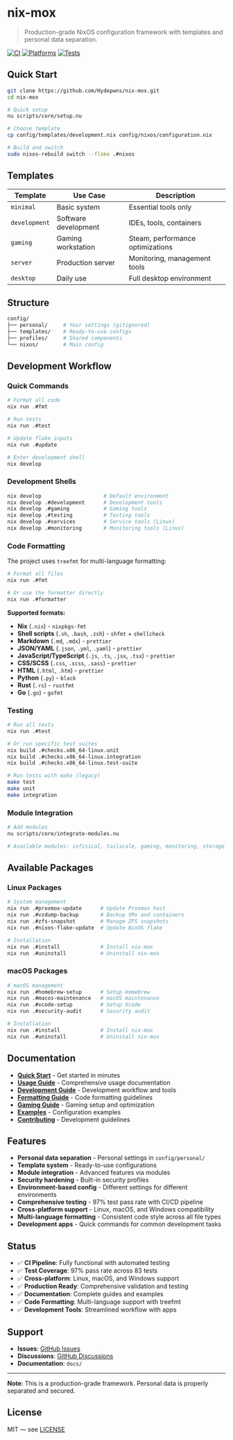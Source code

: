 # nix-mox

> Production-grade NixOS configuration framework with templates and personal data separation.

[![CI](https://github.com/Hydepwns/nix-mox/workflows/CI%20(Simplified)/badge.svg)](https://github.com/Hydepwns/nix-mox/actions/workflows/ci.yml)
[![Platforms](https://img.shields.io/badge/platforms-x86_64%20%7C%20aarch64%20%7C%20Linux%20%7C%20macOS-blue.svg)](https://github.com/Hydepwns/nix-mox/actions)
[![Tests](https://img.shields.io/badge/tests-97%25%20passing-brightgreen.svg)](https://github.com/Hydepwns/nix-mox/actions)

## Quick Start

```bash
git clone https://github.com/Hydepwns/nix-mox.git
cd nix-mox

# Quick setup
nu scripts/core/setup.nu

# Choose template
cp config/templates/development.nix config/nixos/configuration.nix

# Build and switch
sudo nixos-rebuild switch --flake .#nixos
```

## Templates

| Template | Use Case | Description |
|----------|----------|-------------|
| `minimal` | Basic system | Essential tools only |
| `development` | Software development | IDEs, tools, containers |
| `gaming` | Gaming workstation | Steam, performance optimizations |
| `server` | Production server | Monitoring, management tools |
| `desktop` | Daily use | Full desktop environment |

## Structure

```bash
config/
├── personal/     # Your settings (gitignored)
├── templates/    # Ready-to-use configs
├── profiles/     # Shared components
└── nixos/        # Main config
```

## Development Workflow

### Quick Commands

```bash
# Format all code
nix run .#fmt

# Run tests
nix run .#test

# Update flake inputs
nix run .#update

# Enter development shell
nix develop
```

### Development Shells

```bash
nix develop                    # Default environment
nix develop .#development      # Development tools
nix develop .#gaming           # Gaming tools
nix develop .#testing          # Testing tools
nix develop .#services         # Service tools (Linux)
nix develop .#monitoring       # Monitoring tools (Linux)
```

### Code Formatting

The project uses `treefmt` for multi-language formatting:

```bash
# Format all files
nix run .#fmt

# Or use the formatter directly
nix run .#formatter
```

**Supported formats:**
- **Nix** (`.nix`) - `nixpkgs-fmt`
- **Shell scripts** (`.sh`, `.bash`, `.zsh`) - `shfmt` + `shellcheck`
- **Markdown** (`.md`, `.mdx`) - `prettier`
- **JSON/YAML** (`.json`, `.yml`, `.yaml`) - `prettier`
- **JavaScript/TypeScript** (`.js`, `.ts`, `.jsx`, `.tsx`) - `prettier`
- **CSS/SCSS** (`.css`, `.scss`, `.sass`) - `prettier`
- **HTML** (`.html`, `.htm`) - `prettier`
- **Python** (`.py`) - `black`
- **Rust** (`.rs`) - `rustfmt`
- **Go** (`.go`) - `gofmt`

### Testing

```bash
# Run all tests
nix run .#test

# Or run specific test suites
nix build .#checks.x86_64-linux.unit
nix build .#checks.x86_64-linux.integration
nix build .#checks.x86_64-linux.test-suite

# Run tests with make (legacy)
make test
make unit
make integration
```

### Module Integration

```bash
# Add modules
nu scripts/core/integrate-modules.nu

# Available modules: infisical, tailscale, gaming, monitoring, storage
```

## Available Packages

### Linux Packages
```bash
# System management
nix run .#proxmox-update      # Update Proxmox host
nix run .#vzdump-backup       # Backup VMs and containers
nix run .#zfs-snapshot        # Manage ZFS snapshots
nix run .#nixos-flake-update  # Update NixOS flake

# Installation
nix run .#install             # Install nix-mox
nix run .#uninstall           # Uninstall nix-mox
```

### macOS Packages
```bash
# macOS management
nix run .#homebrew-setup      # Setup Homebrew
nix run .#macos-maintenance   # macOS maintenance
nix run .#xcode-setup         # Setup Xcode
nix run .#security-audit      # Security audit

# Installation
nix run .#install             # Install nix-mox
nix run .#uninstall           # Uninstall nix-mox
```

## Documentation

- **[Quick Start](QUICK_START.md)** - Get started in minutes
- **[Usage Guide](docs/USAGE.md)** - Comprehensive usage documentation
- **[Development Guide](docs/DEVELOPMENT.md)** - Development workflow and tools
- **[Formatting Guide](docs/FORMATTING.md)** - Code formatting guidelines
- **[Gaming Guide](docs/guides/gaming.md)** - Gaming setup and optimization
- **[Examples](docs/examples/)** - Configuration examples
- **[Contributing](docs/CONTRIBUTING.md)** - Development guidelines

## Features

- **Personal data separation** - Personal settings in `config/personal/`
- **Template system** - Ready-to-use configurations
- **Module integration** - Advanced features via modules
- **Security hardening** - Built-in security profiles
- **Environment-based config** - Different settings for different environments
- **Comprehensive testing** - 97% test pass rate with CI/CD pipeline
- **Cross-platform support** - Linux, macOS, and Windows compatibility
- **Multi-language formatting** - Consistent code style across all file types
- **Development apps** - Quick commands for common development tasks

## Status

- ✅ **CI Pipeline**: Fully functional with automated testing
- ✅ **Test Coverage**: 97% pass rate across 83 tests
- ✅ **Cross-platform**: Linux, macOS, and Windows support
- ✅ **Production Ready**: Comprehensive validation and testing
- ✅ **Documentation**: Complete guides and examples
- ✅ **Code Formatting**: Multi-language support with treefmt
- ✅ **Development Tools**: Streamlined workflow with apps

## Support

- **Issues**: [GitHub Issues](https://github.com/Hydepwns/nix-mox/issues)
- **Discussions**: [GitHub Discussions](https://github.com/Hydepwns/nix-mox/discussions)
- **Documentation**: `docs/`

---

**Note**: This is a production-grade framework. Personal data is properly separated and secured.

## License

MIT — see [LICENSE](LICENSE)
